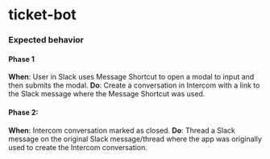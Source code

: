 # ticket-bot

### Expected behavior

#### Phase 1
**When**: User in Slack uses Message Shortcut to open a modal to input and then submits the modal.
**Do**: Create a conversation in Intercom with a link to the Slack message where the Message Shortcut was used.

#### Phase 2:
**When**: Intercom conversation marked as closed.
**Do**: Thread a Slack message on the original Slack message/thread where the app was originally used to create the Intercom conversation.

